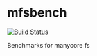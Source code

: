 mfsbench
========

[![Build Status](https://drone.io/github.com/eddyxu/mfsbench/status.png)](https://drone.io/github.com/eddyxu/mfsbench/latest)

Benchmarks for manycore fs
